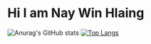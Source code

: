 # Hi I am Nay Win Hlaing
![Anurag's GitHub stats](https://github-readme-stats.vercel.app/api?username=justadigit&show_icons=true&theme=radical&hide=contribs,prs) [![Top Langs](https://github-readme-stats.vercel.app/api/top-langs/?username=justadigit&langs_count=8)](https://github.com/justadigit/github-readme-stats)
